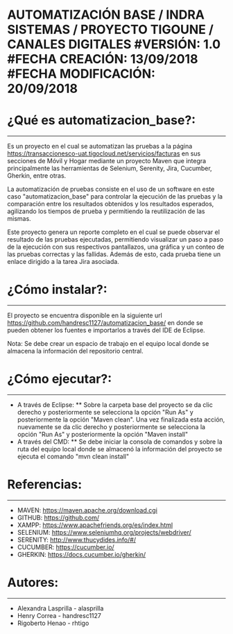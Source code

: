 # AUTOMATIZACIÓN BASE / INDRA SISTEMAS / PROYECTO TIGOUNE / CANALES DIGITALES #VERSIÓN: 1.0 #FECHA CREACIÓN: 13/09/2018 #FECHA MODIFICACIÓN: 20/09/2018

# ¿Qué es automatizacion_base?: 
***************
Es un proyecto en el cual se automatizan las pruebas a la página https://transaccionesco-uat.tigocloud.net/servicios/facturas en sus secciones de Móvil y Hogar mediante un proyecto Maven que integra principalmente las herramientas de Selenium, Serenity, Jira, Cucumber, Gherkin, entre otras. 

La automatización de pruebas consiste en el uso de un software en este caso "automatizacion_base" para controlar la ejecución de las pruebas y la comparación entre los resultados obtenidos y los resultados esperados, agilizando los tiempos de prueba y permitiendo la reutilización de las mismas.

Este proyecto genera un reporte completo en el cual se puede observar el resultado de las pruebas ejecutadas, permitiendo visualizar un paso a paso de la ejecución con sus respectivos pantallazos, una gráfica y un conteo de las pruebas correctas y las fallidas. Además de esto, cada prueba tiene un enlace dirigido a la tarea Jira asociada.

# ¿Cómo instalar?:
***************
El proyecto se encuentra disponible en la siguiente url https://github.com/handresc1127/automatizacion_base/ en donde se pueden obtener los fuentes e importarlos a través del IDE de Eclipse. 

Nota: Se debe crear un espacio de trabajo en el equipo local donde se almacena la información del repositorio central. 

# ¿Cómo ejecutar?:
***************
* A través de Eclipse: 
	** Sobre la carpeta base del proyecto se da clic derecho y posteriormente se selecciona la opción "Run As" y posteriormente la opción "Maven clean". Una vez finalizada esta acción, nuevamente se da clic derecho y posteriormente se selecciona la opción "Run As" y posteriormente la opción "Maven install"
* A través del CMD: 
	** Se debe iniciar la consola de comandos y sobre la ruta del equipo local donde se almacenó la información del proyecto se ejecuta el comando "mvn clean install" 

# Referencias:
***************
* MAVEN: https://maven.apache.org/download.cgi
* GITHUB: https://github.com/
* XAMPP: https://www.apachefriends.org/es/index.html 
* SELENIUM: https://www.seleniumhq.org/projects/webdriver/
* SERENITY: http://www.thucydides.info/#/
* CUCUMBER: https://cucumber.io/
* GHERKIN: https://docs.cucumber.io/gherkin/

# Autores:
***************
* Alexandra Lasprilla - alasprilla
* Henry Correa - handresc1127
* Rigoberto Henao - rhtigo

